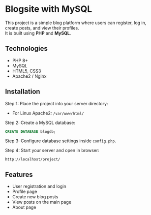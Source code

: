 # Blogsite with MySQL

This project is a simple blog platform where users can register, log in, create posts, and view their profiles.  
It is built using **PHP** and **MySQL**.

## Technologies
- PHP 8+
- MySQL
- HTML5, CSS3
- Apache2 / Nginx

## Installation
Step 1:
Place the project into your server directory:  
- For Linux Apache2: `/var/www/html/`

Step 2:
Create a MySQL database:
```sql
CREATE DATABASE blogdb;
```
Step 3:
Configure database settings inside `config.php`.

Step 4:
Start your server and open in browser:
```
http://localhost/project/
```

## Features
- User registration and login  
- Profile page  
- Create new blog posts  
- View posts on the main page  
- About page  

